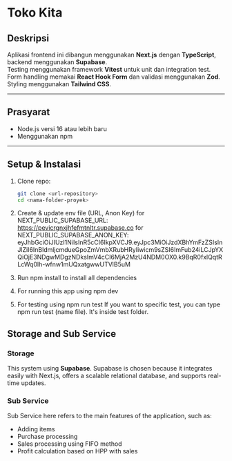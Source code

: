 # Toko Kita

## Deskripsi  
Aplikasi frontend ini dibangun menggunakan **Next.js** dengan **TypeScript**, backend menggunakan **Supabase**.  
Testing menggunakan framework **Vitest** untuk unit dan integration test.  
Form handling memakai **React Hook Form** dan validasi menggunakan **Zod**. Styling menggunakan **Tailwind CSS**.

---

## Prasyarat  
- Node.js versi 16 atau lebih baru  
- Menggunakan npm

---

## Setup & Instalasi  

1. Clone repo:  
   ```bash
   git clone <url-repository>
   cd <nama-folder-proyek>
   ```
2. Create & update env file (URL, Anon Key)
   for NEXT_PUBLIC_SUPABASE_URL: https://pevicrgnxjhfefmtnltr.supabase.co
   for NEXT_PUBLIC_SUPABASE_ANON_KEY: eyJhbGciOiJIUzI1NiIsInR5cCI6IkpXVCJ9.eyJpc3MiOiJzdXBhYmFzZSIsInJlZiI6InBldmljcmdueGpoZmVmbXRubHRyIiwicm9sZSI6ImFub24iLCJpYXQiOjE3NDgwMDgzNDksImV4cCI6MjA2MzU4NDM0OX0.k9BqR0fxlQqtRLcWq0lh-wfnw1mUQxatgwwUTVlB5uM

3. Run npm install to install all dependencies

4. For running this app using npm dev

5. For testing using npm run test
   If you want to specific test, you can type npm run test (name file). It's inside test folder.

## Storage and Sub Service

### Storage  
This system using **Supabase**. Supabase is chosen because it integrates easily with Next.js, offers a scalable relational database, and supports real-time updates. 

### Sub Service  
Sub Service here refers to the main features of the application, such as:  
- Adding items  
- Purchase processing  
- Sales processing using FIFO method  
- Profit calculation based on HPP with sales